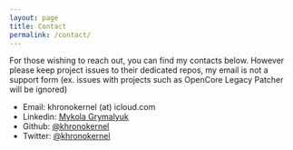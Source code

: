 ```yaml
---
layout: page
title: Contact
permalink: /contact/
---
```


For those wishing to reach out, you can find my contacts below. However please keep project issues to their dedicated repos, my email is not a support form (ex. issues with projects such as OpenCore Legacy Patcher will be ignored)

* Email: khronokernel (at) icloud.com
* Linkedin: [Mykola Grymalyuk](https://www.linkedin.com/in/mykola-grymalyuk-0411b3143/)
* Github: [@khronokernel](https://github.com/khronokernel)
* Twitter: [@khronokernel](https://twitter.com/khronokernel)
